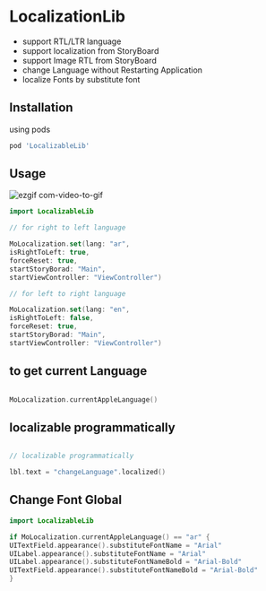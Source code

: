 # LocalizationLib

- support RTL/LTR language
- support localization from StoryBoard
- support Image RTL from StoryBoard
- change Language without Restarting Application
- localize Fonts by substitute font

## Installation

using pods

```bash
pod 'LocalizableLib'
```

## Usage

![ezgif com-video-to-gif](https://user-images.githubusercontent.com/11280137/50799717-e167d580-12e5-11e9-9770-c04e7f28be4a.gif)

```swift
import LocalizableLib

// for right to left language

MoLocalization.set(lang: "ar",
isRightToLeft: true,
forceReset: true,
startStoryBorad: "Main",
startViewController: "ViewController")

// for left to right language

MoLocalization.set(lang: "en",
isRightToLeft: false,
forceReset: true,
startStoryBorad: "Main",
startViewController: "ViewController")
```
## to get current Language 

```swift

MoLocalization.currentAppleLanguage()

```

## localizable programmatically

```swift

// localizable programmatically

lbl.text = "changeLanguage".localized()

```

## Change Font Global 

```swift
import LocalizableLib

if MoLocalization.currentAppleLanguage() == "ar" {
UITextField.appearance().substituteFontName = "Arial"
UILabel.appearance().substituteFontName = "Arial"
UILabel.appearance().substituteFontNameBold = "Arial-Bold"
UITextField.appearance().substituteFontNameBold = "Arial-Bold"
}
```
